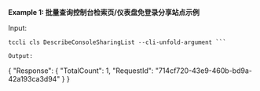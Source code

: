 **Example 1: 批量查询控制台检索页/仪表盘免登录分享站点示例**



Input: 

```
tccli cls DescribeConsoleSharingList --cli-unfold-argument ```

Output: 
```
{
    "Response": {
        "TotalCount": 1,
        "RequestId": "714cf720-43e9-460b-bd9a-42a193ca3d94"
    }
}
```

